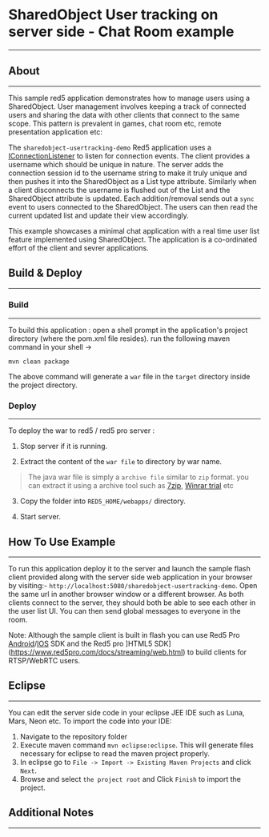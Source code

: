 # SharedObject User tracking on server side - Chat Room example
---

## About
---


This sample red5 application demonstrates how to manage users using a SharedObject. User management involves keeping a track of connected users and sharing the data with other clients that connect to the same scope. This pattern is prevalent in games, chat room etc, remote presentation application etc:

The `sharedobject-usertracking-demo` Red5 application uses a [IConnectionListener](http://red5.org/javadoc/red5-server-common/org/red5/server/api/listeners/class-use/IConnectionListener.html) to listen for connection events. The client provides a username which should be unique in nature. The server adds the connection session id to the username string to make it truly unique and then pushes it into the SharedObject as a List type attribute. Similarly when a client disconnects the username is flushed out of the List and the SharedObject attribute is updated. Each addition/removal sends out a `sync` event to users connected to the SharedObject. The users can then read the current updated list and update their view accordingly.

This example showcases a minimal chat application with a real time user list feature implemented using SharedObject. The application is a co-ordinated effort of the client and sevrer applications. 


## Build & Deploy
---

### Build
---

To build this application : open a shell prompt in the application's project directory (where the pom.xml file resides). run the following maven command in your shell -> 

``` 
mvn clean package 

```

The above command will generate a `war` file in the `target` directory inside the project directory. 


### Deploy
---

To deploy the war to red5 / red5 pro server :

1. Stop server if it is running.

2. Extract the content of the `war file` to directory by war name. 

> The java war file is simply a `archive file` similar to `zip` format. you can extract it using a archive tool such as [7zip](#http://www.7-zip.org/), [Winrar trial](#http://www.rarlab.com/download.htm) etc

3. Copy the folder into `RED5_HOME/webapps/` directory.

4. Start server.



## How To Use Example
---

To run this application deploy it to the server and launch the sample flash client provided along with the server side web application in your browser by visiting:- `http://localhost:5080/sharedobject-usertracking-demo`. Open the same url in another browser window or a different browser. As both clients connect to the server, they should both be able to see each other in the user list UI. You can then send global messages to everyone in the room.

Note: Although the sample client is built in flash you can use Red5 Pro [Android](https://www.red5pro.com/docs/streaming/android.html)/[IOS](https://www.red5pro.com/docs/streaming/ios.html) SDK and the Red5 pro ]HTML5 SDK](https://www.red5pro.com/docs/streaming/web.html) to build clients for RTSP/WebRTC users.




## Eclipse
---

You can edit the server side code in your eclipse JEE IDE such as Luna, Mars, Neon etc. To import the code into your IDE:

1. Navigate to the repository folder
2. Execute maven command `mvn eclipse:eclipse`. This will generate files necessary for eclipse to read the maven project properly.
3. In eclipse go to `File -> Import -> Existing Maven Projects` and click `Next`.
4. Browse and select `the project root` and Click `Finish` to import the project.



## Additional Notes
---





